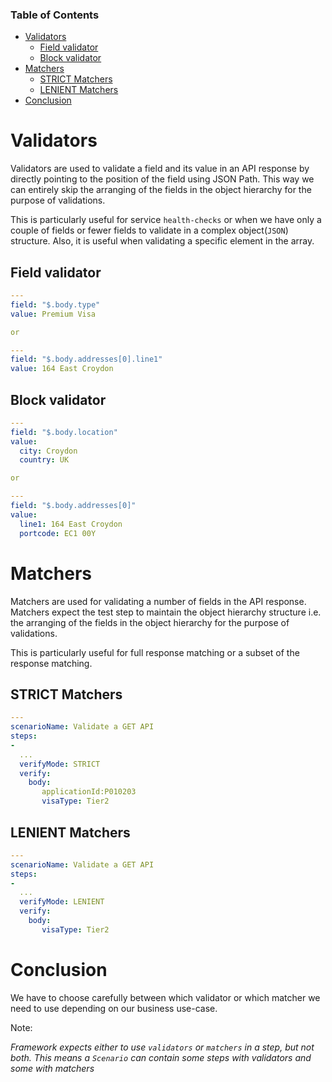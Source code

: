 ### Table of Contents

- [Validators](#validators)
  * [Field validator](#field-validator)
  * [Block validator](#block-validator)
- [Matchers](#matchers)
  * [STRICT Matchers](#strict-matchers)
  * [LENIENT Matchers](#lenient-matchers)
- [Conclusion](#conclusion)

Validators
===
Validators are used to validate a field and its value in an API response by directly pointing to the position of the field using JSON Path. This way we can entirely skip the arranging of the fields in the object hierarchy for the purpose of validations.

This is particularly useful for service `health-checks` or when we have only a couple of fields or fewer fields to validate in a complex object(`JSON`) structure. Also, it is useful when validating a specific element in the array. 

## Field validator
```yaml
---
field: "$.body.type"
value: Premium Visa

or

---
field: "$.body.addresses[0].line1"
value: 164 East Croydon

```

## Block validator

```yaml
---
field: "$.body.location"
value:
  city: Croydon
  country: UK

or

---
field: "$.body.addresses[0]"
value:
  line1: 164 East Croydon
  portcode: EC1 00Y

```

Matchers
===
Matchers are used for validating a number of fields in the API response. Matchers expect the test step to maintain the object hierarchy structure i.e. the arranging of the fields in the object hierarchy for the purpose of validations.

This is particularly useful for full response matching or a subset of the response matching. 
 

## STRICT Matchers
```yaml
---
scenarioName: Validate a GET API
steps:
-     
  ...
  verifyMode: STRICT
  verify:
    body: 
       applicationId:P010203
       visaType: Tier2
```

## LENIENT Matchers
```yaml
---
scenarioName: Validate a GET API
steps:
-     
  ...
  verifyMode: LENIENT
  verify:
    body: 
       visaType: Tier2
```

Conclusion
===
We have to choose carefully between which validator or which matcher we need to use depending on our business use-case.

Note:

_Framework expects either to use `validators` or `matchers` in a step, but not both. This means a `Scenario` can contain some steps with validators and some with matchers_